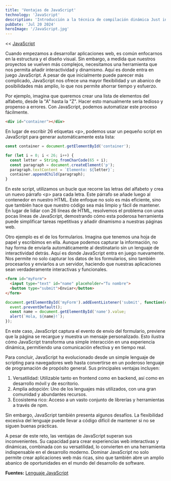 ```yaml
---
title: 'Ventajas de JavaScript'
technology: 'JavaScript'
description: 'Introducción a la técnica de compilación dinámica Just in Time.'
pubDate: 'Jul 20 2024'
heroImage: '/JavaScript.jpg'
---
```

<< [JavaScript](../../javascript)

Cuando empezamos a desarrollar aplicaciones web, es común enfocarnos en la estructura y el diseño visual. Sin embargo, a medida que nuestros proyectos se vuelven más complejos, necesitamos una herramienta que nos permita añadir interactividad y dinamismo. Aquí es donde entra en juego JavaScript. A pesar de que inicialmente puede parecer más complicado, JavaScript nos ofrece una mayor flexibilidad y un abanico de posibilidades más amplio, lo que nos permite ahorrar tiempo y esfuerzo.

Por ejemplo, imagina que queremos crear una lista de elementos del alfabeto, desde la "A" hasta la "Z". Hacer esto manualmente sería tedioso y propenso a errores. Con JavaScript, podemos automatizar este proceso fácilmente.
```html
<div id="container"></div>
```

En lugar de escribir 26 etiquetas &lt;p&gt;, podemos usar un pequeño script en JavaScript para generar automáticamente esta lista:
```javascript
const container = document.getElementById('container');

for (let i = 0; i < 26; i++) {
  const letter = String.fromCharCode(65 + i);
  const paragraph = document.createElement('p');
  paragraph.textContent = `Elemento: ${letter}`;
  container.appendChild(paragraph);
}
```

En este script, utilizamos un bucle que recorre las letras del alfabeto y crea un nuevo párrafo &lt;p&gt; para cada letra. Este párrafo se añade luego al contenedor en nuestro HTML. Este enfoque no solo es más eficiente, sino que también hace que nuestro código sea más limpio y fácil de mantener. En lugar de lidiar con 26 líneas de HTML, resolvemos el problema con unas pocas líneas de JavaScript, demostrando cómo esta poderosa herramienta puede simplificar tareas repetitivas y añadir dinamismo a nuestras páginas web.

Otro ejemplo es el de los formularios. Imagina que tenemos una hoja de papel y escribimos en ella. Aunque podemos capturar la información, no hay forma de enviarla automáticamente al destinatario sin un lenguaje de interactividad detrás. Aquí es donde JavaScript entra en juego nuevamente. Nos permite no solo capturar los datos de los formularios, sino también procesarlos y enviarlos a un servidor, haciendo que nuestras aplicaciones sean verdaderamente interactivas y funcionales.
```html
<form id="myForm">
  <input type="text" id="name" placeholder="Tu nombre">
  <button type="submit">Enviar</button>
</form>
```
```javascript
document.getElementById('myForm').addEventListener('submit', function(event) {
  event.preventDefault();
  const name = document.getElementById('name').value;
  alert(`Hola, ${name}!`);
});
```
En este caso, JavaScript captura el evento de envío del formulario, previene que la página se recargue y muestra un mensaje personalizado. Esto ilustra cómo JavaScript transforma una simple interacción en una experiencia dinámica, permitiendo una comunicación efectiva y en tiempo real.

Para concluir, JavaScript ha evolucionado desde un simple lenguaje de scripting para navegadores web hasta convertirse en un poderoso lenguaje de programación de propósito general. Sus principales ventajas incluyen:
1. Versatilidad: Utilizable tanto en frontend como en backend, así como en desarrollo móvil y de escritorio.
2. Amplia adopción: Uno de los lenguajes más utilizados, con una gran comunidad y abundantes recursos.
3. Ecosistema rico: Acceso a un vasto conjunto de librerías y herramientas a través de npm.

Sin embargo, JavaScript también presenta algunos desafíos. La flexibilidad excesiva del lenguaje puede llevar a código difícil de mantener si no se siguen buenas prácticas.

A pesar de este reto, las ventajas de JavaScript superan sus inconvenientes. Su capacidad para crear experiencias web interactivas y dinámicas, combinada con su versatilidad, lo convierten en una herramienta indispensable en el desarrollo moderno. Dominar JavaScript no solo permite crear aplicaciones web más ricas, sino que también abre un amplio abanico de oportunidades en el mundo del desarrollo de software.

**Fuentes:**
<a href="https://lenguajejs.com/javascript/introduccion/que-es-javascript/" target="_blank">Lenguaje JavaScript</a>